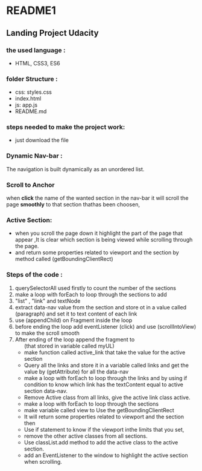 # README1
## Landing Project Udacity 
### the used language : 
- HTML, CSS3, ES6

 ### folder Structure :
- css: styles.css  
- index.html
- js: app.js
- README.md
### steps needed to make the project work:
- just download the file 

### Dynamic Nav-bar :
 The navigation is built dynamically as an unordered list.
### Scroll to Anchor
when **click** the name of the wanted section in the nav-bar it will scroll the page **smoothly** to that section thathas been choosen,

### Active Section:
- when you scroll the page down it highlight the part of the page that appear ,It is clear which section is being viewed while scrolling through the page.
- and return some properties related to viewport and the section by method called (getBoundingClientRect)

### Steps of the code : 
1. querySelectorAll used firstly to count the number of the sections
2. make a loop with forEach to loop through the sections to add <li> "list" , <a> "link" and textNode 
3. extract data-nav value from the section and store ot in a value called (paragraph) and set it to text content of each link
4. use (appendChild) on Fragment inside the loop
5. before ending the loop add eventListener (click) and use (scrollIntoView) to make the scroll smooth 
6. After ending of the loop append the fragment to <ul>  (that stored in variable called myUL)
7. make function called active_link that take the value for the active section 
8. Query all the links and store it in a variable called links and get the value by (getAttribute) for all the data-nav
9. make a loop with forEach to loop through the links and by using if condition to know which link has the textContent equal to active section data-nav.
10. Remove Active class from all links, give the active link class active.
11. make a loop with forEach to loop through the sections 
12. make variable called view to Use the getBoundingClientRect 
13. It will return some properties related to viewport and the section then 
14. Use if statement to know if the viewport inthe limits that you set, 
15. remove the other active classes from all sections.
16. Use classList.add method to add the active class to the active section.
17. add an EventListener to the window to highlight the active section when scrolling. 
